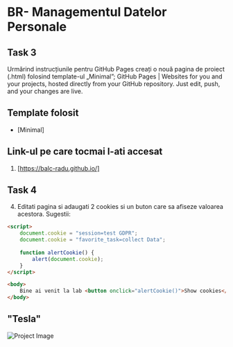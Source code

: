 # BR- Managementul Datelor Personale

## Task 3
Urmărind instrucțiunile pentru GitHub Pages  creați o nouă pagina de proiect (.html) folosind template-ul „Minimal”; GitHub Pages | Websites for you and your projects, hosted directly from your GitHub repository. Just edit, push, and your changes are live.

## Template folosit
- [Minimal]

## Link-ul pe care tocmai l-ati accesat 

1. [https://balc-radu.github.io/]
## Task 4 
4. Editati pagina si adaugati 2 cookies si un buton care sa afiseze valoarea acestora. Sugestii:
```html
<script>
    document.cookie = "session=test GDPR";
    document.cookie = "favorite_task=collect Data";
    
    function alertCookie() {
        alert(document.cookie);
    }
</script>

<body>
    Bine ai venit la lab <button onclick="alertCookie()">Show cookies</button>
</body>
```
## "Tesla"
![Project Image](https://cdn.motor1.com/images/mgl/77EYV/s1/tesla-model-s-fitted-with-chevrolet-ls3-v8-engine.webp)
